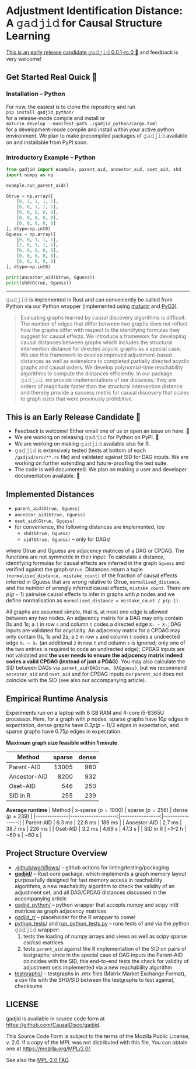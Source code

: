 # Adjustment Identification Distance: A 𝚐𝚊𝚍𝚓𝚒𝚍 for Causal Structure Learning

[This is an early release candidate 𝚐𝚊𝚍𝚓𝚒𝚍 0.0.1-rc.0 🐥](#this-is-an-early-release-candidate-) and feedback is very welcome!


## Get Started Real Quick 🚀

### Installation – Python

For now, the easiest is to clone the repository and run \
`pip install gadjid_python/` \
for a release-mode compile and install or \
`maturin develop --manifest-path ./gadjid_python/Cargo.toml` \
for a development-mode compile and install within your active python environment.
We plan to make precompiled packages of 𝚐𝚊𝚍𝚓𝚒𝚍 available on and installable from PyPI soon.

### Introductory Example – Python

```python
from gadjid import example, parent_aid, ancestor_aid, oset_aid, shd
import numpy as np

example.run_parent_aid()

Gtrue = np.array([
    [0, 1, 1, 1, 1],
    [0, 0, 1, 1, 1],
    [0, 0, 0, 0, 0],
    [0, 0, 0, 0, 0],
    [0, 0, 0, 0, 0]
], dtype=np.int8)
Gguess = np.array([
    [0, 0, 1, 1, 1],
    [1, 0, 1, 1, 1],
    [0, 0, 0, 0, 0],
    [0, 0, 0, 0, 0],
    [0, 0, 0, 0, 0]
], dtype=np.int8)

print(ancestor_aid(Gtrue, Gguess))
print(shd(Gtrue, Gguess))
```


---


𝚐𝚊𝚍𝚓𝚒𝚍 is implemented in Rust
and can conveniently be called from Python via our Python wrapper
(implemented using [maturin](https://www.maturin.rs/) and [PyO3](https://pyo3.rs/)).

> Evaluating graphs learned by causal discovery algorithms is difficult: The number of edges that differ between two graphs does not reflect how the graphs differ with respect to the identifying formulas they suggest for causal effects. We introduce a framework for developing causal distances between graphs which includes the
structural intervention distance for directed acyclic graphs as a special case. We use this framework to develop improved adjustment-based distances as well as extensions to completed partially directed acyclic graphs and causal orders. We develop polynomial-time reachability algorithms to compute the distances efficiently. In our package 𝚐𝚊𝚍𝚓𝚒𝚍, we provide implementations of our distances; they are orders of magnitude faster than the structural intervention distance and thereby provide a success metric for causal discovery that scales to graph sizes that were previously prohibitive.


## This is an Early Release Candidate 🐥

* Feedback is welcome! Either email one of us or open an issue on here. 📨
* We are working on releasing 𝚐𝚊𝚍𝚓𝚒𝚍 for Python on PyPI. 🐍
* We are working on making 𝚐𝚊𝚍𝚓𝚒𝚍 available also for R.
* 𝚐𝚊𝚍𝚓𝚒𝚍 is extensively tested (tests at bottom of each `/gadjid/src/**.rs` file) and validated against SID for DAG inputs. We are working on further extending and future-proofing the test suite.
* The code is well documented. We plan on making a user and developer documentation available. 📃


## Implemented Distances

* `parent_aid(Gtrue, Gguess)`
* `ancestor_aid(Gtrue, Gguess)`
* `oset_aid(Gtrue, Gguess)`
* for convenience, the following distances are implemented, too
    * `shd(Gtrue, Gguess)`
    * `sid(Gtrue, Gguess)` – only for DAGs!

where Gtrue and Gguess are adjacency matrices of a DAG or CPDAG.
The functions are not symmetric in their input:
To calculate a distance,
identifying formulas for causal effects are inferred in the graph `Gguess`
and verified against the graph `Gtrue`.
Distances return a tuple `(normalised_distance, mistake_count)`
of the fraction of causal effects inferred in Gguess that are wrong relative to Gtrue, `normalised_distance`,
and the number of wrongly inferred causal effects, `mistake_count`.
There are $p(p-1)$ pairwise causal effects to infer in graphs with $p$ nodes
and we define normalisation as  `normalised_distance = mistake_count / p(p-1)`.

All graphs are assumed simple, that is, at most one edge is allowed between any two nodes.
An adjacency matrix for a DAG may only contain 0s and 1s;
a `1` in row `s` and column `t` codes a directed edge `Xₛ → Xₜ`;
DAG inputs are validated for acyclicity.
An adjacency matrix for a CPDAG may only contain 0s, 1s and 2s;
a `2` in row `s` and column `t` codes a undirected edge `Xₛ — Xₜ`
(an additional `2` in row `t` and column `s` is ignored; only one of the two entries is required to code an undirected edge);
CPDAG inputs are not validated and __the user needs to ensure the adjacency matrix indeed codes a valid CPDAG (instead of just a PDAG)__.
You may also calculate the SID between DAGs via `parent_aid(DAGtrue, DAGguess)`,
but we recommend `ancestor_aid` and `oset_aid` and for CPDAG inputs our `parent_aid` does not coincide with the SID
(see also our accompanying article).


## Empirical Runtime Analysis

Experiments run on a laptop with 8 GB RAM and 4-core i5-8365U processor.
Here, for a graph with $p$ nodes,
sparse graphs have $10p$ edges in expectation,
dense graphs have $0.3p(p-1)/2$ edges in expectation,
and
sparse graphs have $0.75p$ edges in expectation.

__Maximum graph size feasible within 1 minute__

| Method       | sparse | dense |
|--------------|-------:|------:|
| Parent-AID   |  13005 |   960 |
| Ancestor-AID |   8200 |   932 |
| Oset-AID     |    546 |   250 |
| SID in R     |    255 |   239 |

__Average runtime__
| Method       | x-sparse ($p=1000$) | sparse ($p=256$) | dense ($p=239$) |
|--------------|--------------------:|-----------------:|----------------:|
| Parent-AID   |              6.3 ms |          22.8 ms |          189 ms |
| Ancestor-AID |              2.7 ms |          38.7 ms |          226 ms |
| Oset-AID     |              3.2 ms |          4.69 s  |         47.3 s  |
| SID in R     |             ~1–2 h  |           ~60 s  |          ~60 s  |


## Project Structure Overview

* [.github/workflows/](./.github/workflows) – github actions for linting/testing/packaging
* [__gadjid/__](./gadjid/) – Rust core package, which implements
    a graph memory layout purposefully designed for fast memory access in reachability algorithms,
    a new reachability algorithm to check the validity of an adjustment set,
    and all DAG/CPDAG distances discussed in the accompanying article
* [gadjid_python/](./gadjid_python/) –
    python wrapper that accepts numpy and scipy int8 matrices as graph adjacency matrices
* [gadjid_r/](./gadjid_r/) – placeholder for the R wrapper to come!
* [python_tests/](./python_tests/) and [run_python_tests.py](./run_python_tests.py) – runs tests of and via the python 𝚐𝚊𝚍𝚓𝚒𝚍 wrapper:
    1. tests the loading of numpy arrays and views as well as scipy sparse csr/csc matrices
    2. tests `parent_aid` against the R implementation of the SID on pairs of testgraphs;
    since in the special case of DAG inputs the Parent-AID coincides with the SID,
    this end-to-end tests the check for validity of adjustment sets implemented via a new reachability algorithm
* [testgraphs/](./testgraphs/) – testgraphs in .mtx files (Matrix Market Exchange Format), a csv file with the SHD/SID between the testgraphs to test against, checksums


## LICENSE

gadjid is available in source code form at <https://github.com/CausalDisco/gadjid>.

This Source Code Form is subject to the terms of the Mozilla Public License, v. 2.0.
If a copy of the MPL was not distributed with this file, You can obtain one at https://mozilla.org/MPL/2.0/.

See also the [MPL-2.0 FAQ](https://mozilla.org/MPL/2.0/FAQ).
